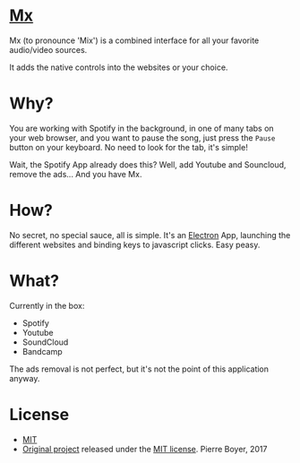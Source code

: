 # [Mx](https://github.com/nobe4/mx)

Mx (to pronounce 'Mix') is a combined interface for all your favorite audio/video sources.

It adds the native controls into the websites or your choice.

# Why?

You are working with Spotify in the background, in one of many tabs on your web
browser, and you want to pause the song, just press the `Pause` button on your
keyboard. No need to look for the tab, it's simple!

Wait, the Spotify App already does this? Well, add Youtube and Souncloud,
remove the ads... And you have Mx.

# How?

No secret, no special sauce, all is simple. It's an
[Electron](https://electron.atom.io/) App, launching the different websites and
binding keys to javascript clicks. Easy peasy.

# What?

Currently in the box:

- Spotify
- Youtube
- SoundCloud
- Bandcamp

The ads removal is not perfect, but it's not the point of this application anyway.

# License

- [MIT](https://github.com/nobe4/mx/blob/master/LICENSE)
- [Original project](https://github.com/npny/stopify) released under the [MIT
license](http://opensource.org/licenses/mit-license.php). Pierre Boyer, 2017
